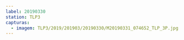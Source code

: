 ```yaml
---
label: 20190330
station: TLP3
capturas:
  - imagem: TLP3/2019/201903/20190330/M20190331_074652_TLP_3P.jpg
---
```

